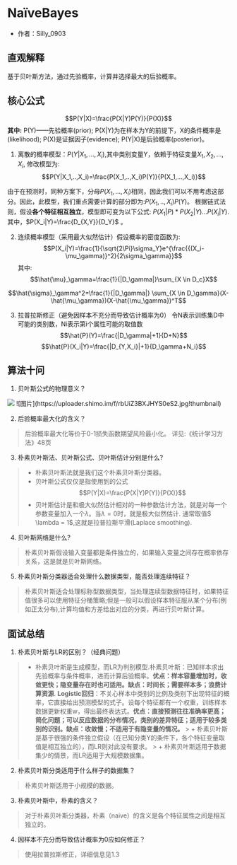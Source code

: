 # NaïveBayes

* 作者：Silly_0903
## 直观解释
基于贝叶斯方法，通过先验概率，计算并选择最大的后验概率。

## 核心公式
$$P(Y|X)=\frac{P(X|Y)P(Y)}{P(X)}$$
**其中:** P(Y)——先验概率(prior); P(X|Y)为在样本为Y的前提下，X的条件概率是(likelihood); P(X)是证据因子(evidence); P(Y|X)是后验概率(posterior)。

1. 离散的概率模型：$P(Y|X_1,…,X_i)$,其中类别变量Y，依赖于特征变量$X_1, X_2,…,X_i$, 修改模型为:
$$P(Y|X_1,..,X_i)=\frac{P(X_1,..,X_i)P(Y)}{P(X_1,...,X_i)}$$

由于在预测时，同种方案下，分母$P(X_1,…,X_i)$相同，因此我们可以不用考虑这部分。因此，此模型，我们重点需要计算的部分即为:$P(X_1,..,X_i)P(Y)$。
根据链式法则，假设**各个特征相互独立**，模型即可变为以下公式: $P(X_1|P)*P(X_2|Y)...P(X_i|Y)$.其中，$P(X_i|Y)=\frac{D_{X,Y}}{D_Y}$ 。

2. 连续概率模型（采用最大似然估计）假设概率的密度函数为:
$$P(X_i|Y)=\frac{1}{\sqrt{2\Pi}\sigma_Y}e^{\frac{{(X_i-\mu_\gamma)}^2}{2\sigma_\gamma}}$$
其中:
$$\hat{\mu}_\gamma=\frac{1}{|D_\gamma|}\sum_{X \in D_c}X$$

$$\hat{\sigma}_\gamma^2=\frac{1}{|D_\gamma|} \sum_{X \in D_\gamma}(X-\hat{\mu_\gamma})(X-\hat{\mu_\gamma})^T$$

3. 拉普拉斯修正（避免因样本不充分而导致估计概率为0）
令N表示训练集D中可能的类别数，Ni表示第i个属性可能的取值数
$$\hat{P}(Y)=\frac{|D_\gamma|+1}{D+N}$$
$$\hat{P}(X_i|Y)=\frac{|D_{Y,X_i}|+1}{D_\gamma+N_i}$$

## 算法十问
1. 贝叶斯公式的物理意义？
<img src="https://img-blog.csdnimg.cn/20181227111542762"/>
![图片](https://uploader.shimo.im/f/rbUiZ3BXJHYS0eS2.jpg!thumbnail)

2. 后验概率最大化的含义？
> 后验概率最大化等价于0-1损失函数期望风险最小化。 
> 详见:《统计学习方法》48页

3. 朴素贝叶斯法、贝叶斯公式、贝叶斯估计分别是什么?
> + 朴素贝叶斯法就是我们这个朴素贝叶斯分类器。
> + 贝叶斯公式仅仅是指使用到的公式
> $$P(Y|X)=\frac{P(X|Y)P(Y)}{P(X)}$$
> + 贝叶斯估计是和极大似然估计相对的一种参数估计方法，就是对每一个参数变量加入一个$\lambda$。当$\lambda = 0$时，就是极大似然估计. 通常取值$ \lambda = 1$,这就是拉普拉斯平滑(Laplace smoothing). 
4. 贝叶斯网络是什么?
> 朴素贝叶斯假设输入变量都是条件独立的，如果输入变量之间存在概率依存关系，这是就是贝叶斯网络。

5. 朴素贝叶斯分类器适合处理什么数据类型，能否处理连续特征？
> 朴素贝叶斯适合处理标称型数据类型，当处理连续型数据特征时，如果特征值很多可以使用特征分桶策略;但是一般可以假设样本特征服从某个分布(例如正太分布),计算均值和方差给出对应的分类，再进行贝叶斯计算。

## 面试总结
1. 朴素贝叶斯与LR的区别？（经典问题）
> + 朴素贝叶斯是生成模型，而LR为判别模型.朴素贝叶斯：已知样本求出先验概率与条件概率，进而计算后验概率。**优点：样本容量增加时，收敛更快；隐变量存在时也可适用。缺点：时间长；需要样本多；浪费计算资源**.     **Logistic回归**：不关心样本中类别的比例及类别下出现特征的概率，它直接给出预测模型的式子。设每个特征都有一个权重，训练样本数据更新权重w，得出最终表达式。**优点：直接预测往往准确率更高；简化问题；可以反应数据的分布情况，类别的差异特征；适用于较多类别的识别。缺点：收敛慢；不适用于有隐变量的情况。**    > + 朴素贝叶斯是基于很强的条件独立假设（在已知分类Y的条件下，各个特征变量取值是相互独立的），而LR则对此没有要求。    > + 朴素贝叶斯适用于数据集少的情景，而LR适用于大规模数据集。

2. 朴素贝叶斯分类适用于什么样子的数据集？
> 朴素贝叶斯适用于小规模的数据。

3. 朴素贝叶斯中，朴素的含义？
> 对于朴素贝叶斯分类器，朴素（naive）的含义是各个特征属性之间是相互独立的。

4. 因样本不充分而导致估计概率为0应如何修正？
> 使用拉普拉斯修正，详细信息见1.3

